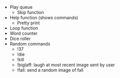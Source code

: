 - Play queue
  - Skip function
- Help function (shows commands)
  - Pretty print
- Loop function
- Word counter
- Dice roller
- Random commands
  - !37
  - !die 
  - !kill
  - !biglaff: laugh at most recent image sent by user
  - !fall: send a random image of fall